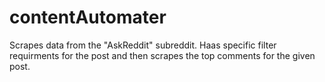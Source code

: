 # contentAutomater

Scrapes data from the "AskReddit" subreddit. Haas specific filter requirments for the post and then scrapes the top comments for the given post. 